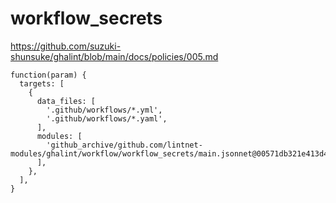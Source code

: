 # workflow_secrets

https://github.com/suzuki-shunsuke/ghalint/blob/main/docs/policies/005.md


```jsonnet
function(param) {
  targets: [
    {
      data_files: [
        '.github/workflows/*.yml',
        '.github/workflows/*.yaml',
      ],
      modules: [
        'github_archive/github.com/lintnet-modules/ghalint/workflow/workflow_secrets/main.jsonnet@00571db321e413d45be457f39e48cd4237399bb7:v0.3.0',
      ],
    },
  ],
}
```
